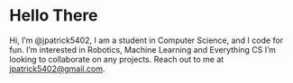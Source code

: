 # Hello There
Hi, I’m @jpatrick5402, I am a student in Computer Science, and I code for fun. 
I’m interested in Robotics, Machine Learning and Everything CS
I’m looking to collaborate on any projects. 
Reach out to me at jpatrick5402@gmail.com. 

<!--- Quality Over Qantity | Commits do not prove skill --->
<!--- Quality Over Qantity | Commits do not prove skill --->
<!--- Quality Over Qantity | Commits do not prove skill --->
<!--- Quality Over Qantity | Commits do not prove skill --->
<!--- Quality Over Qantity | Commits do not prove skill --->
<!--- Quality Over Qantity | Commits do not prove skill --->
<!--- Quality Over Qantity | Commits do not prove skill --->
<!--- Quality Over Qantity | Commits do not prove skill --->
<!--- Quality Over Qantity | Commits do not prove skill --->
<!--- Quality Over Qantity | Commits do not prove skill --->
